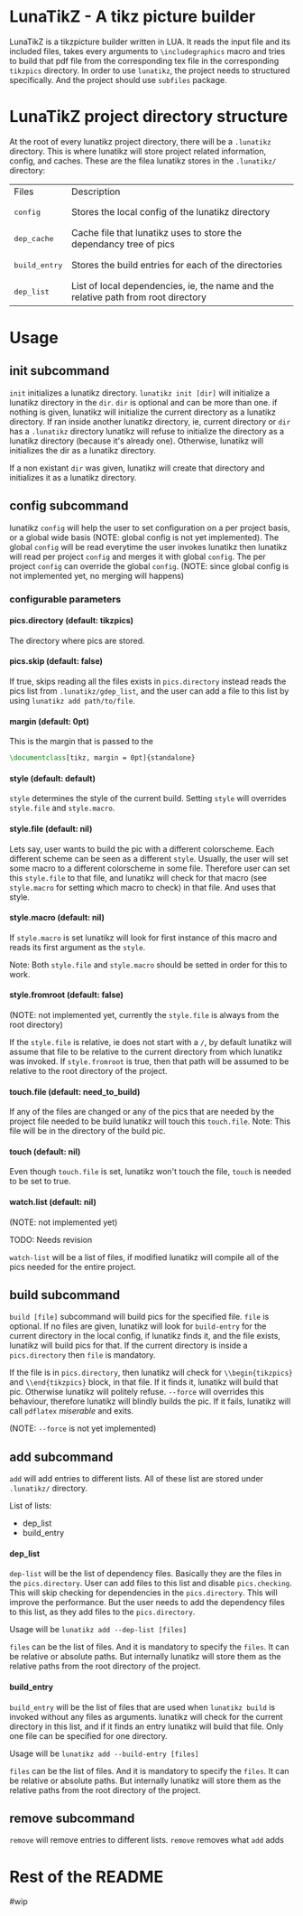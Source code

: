 # LunaTikZ - A tikz picture builder


LunaTikZ is a tikzpicture builder written in LUA. It reads the input file
and its included files, takes every arguments to `\includegraphics` macro
and tries to build that pdf file from the corresponding tex file in the
corresponding `tikzpics` directory. In order to use `lunatikz`, the project
needs to structured specifically. And the project should use `subfiles`
package.


# LunaTikZ project directory structure

At the root of every lunatikz project directory, there will be a `.lunatikz`
directory. This is where lunatikz will store project related information,
config, and caches. These are the filea lunatikz stores in the `.lunatikz/`
directory:

<table>

<tr>
<td> Files </td> <td> Description </td>
</tr>

<tr>
<td> <pre>config</pre> </td>
<td>
Stores the local config of the lunatikz directory
</td>
</tr>

<tr>
<td> <pre>dep_cache</pre> </td>
<td>
Cache file that lunatikz uses to store the dependancy tree of pics
</td>
</tr>

<tr>
<td> <pre>build_entry</pre> </td>
<td>
Stores the build entries for each of the directories
</td>
</tr>

<tr>
<td> <pre>dep_list</pre> </td>
<td>
List of local dependencies, ie, the name and the relative path from root directory
</td>
</tr>

</table>

# Usage

## init subcommand


`init` initializes a lunatikz directory. `lunatikz init [dir]` will
initialize a lunatikz directory in the `dir`. `dir` is optional and can be
more than one. if nothing is given, lunatikz will initialize the current
directory as a lunatikz directory. If ran inside another lunatikz directory,
ie, current directory or `dir` has a `.lunatikz` directory lunatikz will
refuse to initialize the directory as a lunatikz directory (because it's
already one). Otherwise, lunatikz will initializes the dir as a lunatikz
directory.

If a non existant `dir` was given, lunatikz will create that directory and
initializes it as a lunatikz directory.



## config subcommand


lunatikz `config` will help the user to set configuration on a per project
basis, or a global wide basis (NOTE: global config is not yet implemented).
The global `config` will be read everytime the user invokes lunatikz then
lunatikz will read per project `config` and merges it with global `config`.
The per project `config` can override the global `config`. (NOTE: since
global config is not implemented yet, no merging will happens)


### configurable parameters



#### pics.directory (default: tikzpics)


The directory where pics are stored.


#### pics.skip (default: false)


If true, skips reading all the files exists in `pics.directory` instead
reads the pics list from `.lunatikz/gdep_list`, and the user can add a file
to this list by using `lunatikz add path/to/file`.


#### margin (default: 0pt)


This is the margin that is passed to the

```latex
\documentclass[tikz, margin = 0pt]{standalone}
```


#### style (default: default)


`style` determines the style of the current build. Setting `style` will
overrides `style.file` and `style.macro`.


#### style.file (default: nil)


Lets say, user wants to build the pic with a different colorscheme. Each
different scheme can be seen as a different `style`. Usually, the user will
set some macro to a different colorscheme in some file. Therefore user can
set this `style.file` to that file, and lunatikz will check for that macro
(see `style.macro` for setting which macro to check) in that file. And uses
that style.


#### style.macro (default: nil)


If `style.macro` is set lunatikz will look for first instance of this macro
and reads its first argument as the `style`.

Note: Both `style.file` and `style.macro` should be setted in order for
this to work.


#### style.fromroot (default: false)


(NOTE: not implemented yet, currently the `style.file` is always from the
root directory)

If the `style.file` is relative, ie does not start with a `/`, by default
lunatikz will assume that file to be relative to the current directory from
which lunatikz was invoked. If `style.fromroot` is true, then that path
will be assumed to be relative to the root directory of the project.


#### touch.file (default: need_to_build)


If any of the files are changed or any of the pics that are needed by the
project file needed to be build lunatikz will touch this `touch.file`.
Note: This file will be in the directory of the build pic.


#### touch (default: nil)


Even though `touch.file` is set, lunatikz won't touch the file, `touch` is
needed to be set to true.


#### watch.list (default: nil)


(NOTE: not implemented yet)

TODO: Needs revision

`watch-list` will be a list of files, if modified lunatikz will compile all
of the pics needed for the entire project.


## build subcommand


`build [file]` subcommand will build pics for the specified file. `file` is
optional. If no files are given, lunatikz will look for `build-entry` for the
current directory in the local config, if lunatikz finds it, and the file
exists, lunatikz will build pics for that. If the current directory is inside
a `pics.directory` then `file` is mandatory.

If the file is in `pics.directory`, then lunatikz will check for
`\\begin{tikzpics}` and `\\end{tikzpics}` block, in that file. If it finds
it, lunatikz will build that pic. Otherwise lunatikz will politely refuse.
`--force` will overrides this behaviour, therefore lunatikz will blindly
builds the pic. If it fails, lunatikz will call `pdflatex` _miserable_ and
exits.

(NOTE: `--force` is not yet implemented)


## add subcommand


`add` will add entries to different lists. All of these list are stored
under `.lunatikz/` directory.

List of lists:

- dep_list
- build_entry


#### dep_list


`dep-list` will be the list of dependency files. Basically they are the
files in the `pics.directory`. User can add files to this list and disable
`pics.checking`. This will skip checking for dependencies in the
`pics.directory`. This will improve the performance. But the user needs to
add the dependency files to this list, as they add files to the
`pics.directory`.

Usage will be `lunatikz add --dep-list [files]`

`files` can be the list of files. And it is mandatory to specify the
`files`. It can be relative or absolute paths. But internally lunatikz will
store them as the relative paths from the root directory of the project.


#### build_entry


`build_entry` will be the list of files that are used when `lunatikz build`
is invoked without any files as arguments. lunatikz will check for the
current directory in this list, and if it finds an entry lunatikz will
build that file. Only one file can be specified for one directory.

Usage will be `lunatikz add --build-entry [files]`

`files` can be the list of files. And it is mandatory to specify the
`files`. It can be relative or absolute paths. But internally lunatikz will
store them as the relative paths from the root directory of the project.


## remove subcommand


`remove` will remove entries to different lists. `remove` removes what `add`
adds

# Rest of the README

#wip
